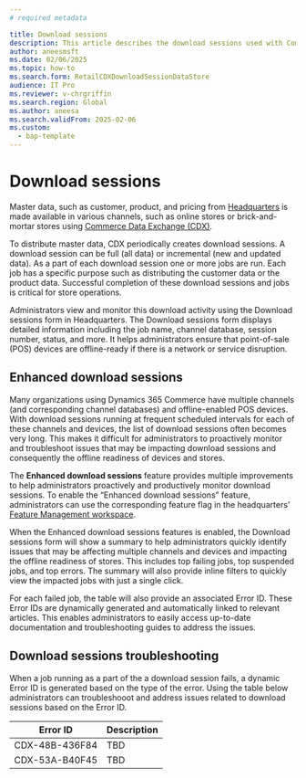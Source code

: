 ```yaml
---
# required metadata

title: Download sessions
description: This article describes the download sessions used with Commerce Data Exchange
author: aneesmsft
ms.date: 02/06/2025
ms.topic: how-to
ms.search.form: RetailCDXDownloadSessionDataStore
audience: IT Pro
ms.reviewer: v-chrgriffin
ms.search.region: Global
ms.author: aneesa
ms.search.validFrom: 2025-02-06
ms.custom: 
  - bap-template
---
```


# Download sessions

Master data, such as customer, product, and pricing from [Headquarters](commerce-architecture.md#dynamics-365-commerce-headquarters) is made available in various channels, such as online stores or brick-and-mortar stores using [Commerce Data Exchange (CDX)](define-retail-channel-communications-cdx.md). 

To distribute master data, CDX periodically creates download sessions. A download session can be full (all data) or incremental (new and updated data). As a part of each download session one or more jobs are run. Each job has a specific purpose such as distributing the customer data or the product data. Successful completion of these download sessions and jobs is critical for store operations. 

Administrators view and monitor this download activity using the Download sessions form in Headquarters. The Download sessions form displays detailed information including the job name, channel database, session number, status, and more. It helps administrators ensure that point-of-sale (POS) devices are offline-ready if there is a network or service disruption.

## Enhanced download sessions

Many organizations using Dynamics 365 Commerce have multiple channels (and corresponding channel databases) and offline-enabled POS devices. With download sessions running at frequent scheduled intervals for each of these channels and devices, the list of download sessions often becomes very long. This makes it difficult for administrators to proactively monitor and troubleshoot issues that may be impacting download sessions and consequently the offline readiness of devices and stores.

The **Enhanced download sessions** feature provides multiple improvements to help administrators proactively and productively monitor download sessions. To enable the “Enhanced download sessions” feature, administrators can use the corresponding feature flag in the headquarters' [Feature Management workspace](../../fin-ops-core/fin-ops/get-started/feature-management/feature-management-overview.md#the-feature-management-workspace).

When the Enhanced download sessions features is enabled, the Download sessions form will show a summary to help administrators quickly identify issues that may be affecting multiple channels and devices and impacting the offline readiness of stores. This includes top failing jobs, top suspended jobs, and top errors. The summary will also provide inline filters to quickly view the impacted jobs with just a single click.

For each failed job, the table will also provide an associated Error ID. These Error IDs are dynamically generated and automatically linked to relevant articles. This enables administrators to easily access up-to-date documentation and troubleshooting guides to address the issues.

## Download sessions troubleshooting

When a job running as a part of the a download session fails, a dynamic Error ID is generated based on the type of the error. Using the table below administrators can troubleshooot and address issues related to download sessions based on the Error ID.

| Error ID | Description |
|-------|-------------|
| CDX-48B-436F84 | TBD |
| CDX-53A-B40F45 | TBD |




